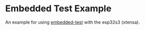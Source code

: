 # Embedded Test Example

An example for using [embedded-test](https://github.com/probe-rs/embedded-test) with the esp32s3 (xtensa).